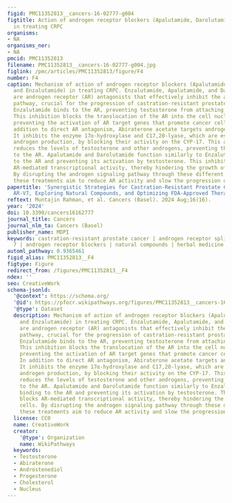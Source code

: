 ```yaml
---
figid: PMC11352813__cancers-16-02777-g004
figtitle: Action of androgen receptor blockers (Apalutamide, Darolutamide, and Enzalutamide)
  in treating CRPC
organisms:
- NA
organisms_ner:
- NA
pmcid: PMC11352813
filename: PMC11352813__cancers-16-02777-g004.jpg
figlink: /pmc/articles/PMC11352813/figure/F4
number: F4
caption: Mechanism of action of androgen receptor blockers (Apalutamide, Darolutamide,
  and Enzalutamide) in treating CRPC. Enzalutamide, Apalutamide, and Darolutamide
  are androgen receptor (AR) antagonists that effectively inhibit the androgen signaling
  pathway, crucial for the progression of castration-resistant prostate cancer (CRPC).
  Enzalutamide binds to the AR, preventing testosterone from attaching to the receptor.
  This inhibition blocks the translocation of the AR into the cell nucleus, thereby
  preventing the activation of AR target genes that promote cancer cell growth. In
  addition to direct AR antagonism, Abiraterone acetate targets androgen synthesis.
  It inhibits the enzyme 17α-hydroxylase and C17,20-lyase, which are essential for
  androgen production, by blocking their activity on the CYP-17. This action significantly
  reduces the levels of testosterone and other androgens, preventing their binding
  to the AR. Apalutamide and Darolutamide function similarly to Enzalutamide by binding
  to the AR and preventing its activation by testosterone. This inhibition blocks
  AR-mediated transcriptional activity, thereby hindering the growth of CRPC cells.
  By disrupting the androgen signaling pathway through these different mechanisms,
  these treatments aim to reduce AR activity and slow the progression of CRPC
papertitle: 'Synergistic Strategies for Castration-Resistant Prostate Cancer: Targeting
  AR-V7, Exploring Natural Compounds, and Optimizing FDA-Approved Therapies'
reftext: Muntajin Rahman, et al. Cancers (Basel). 2024 Aug;16(16).
year: '2024'
doi: 10.3390/cancers16162777
journal_title: Cancers
journal_nlm_ta: Cancers (Basel)
publisher_name: MDPI
keywords: castration-resistant prostate cancer | androgen receptor splice variant
  7 | androgen receptor blockers | natural compounds | herbal medicine
automl_pathway: 0.9365461
figid_alias: PMC11352813__F4
figtype: Figure
redirect_from: /figures/PMC11352813__F4
ndex: ''
seo: CreativeWork
schema-jsonld:
  '@context': https://schema.org/
  '@id': https://pfocr.wikipathways.org/figures/PMC11352813__cancers-16-02777-g004.html
  '@type': Dataset
  description: Mechanism of action of androgen receptor blockers (Apalutamide, Darolutamide,
    and Enzalutamide) in treating CRPC. Enzalutamide, Apalutamide, and Darolutamide
    are androgen receptor (AR) antagonists that effectively inhibit the androgen signaling
    pathway, crucial for the progression of castration-resistant prostate cancer (CRPC).
    Enzalutamide binds to the AR, preventing testosterone from attaching to the receptor.
    This inhibition blocks the translocation of the AR into the cell nucleus, thereby
    preventing the activation of AR target genes that promote cancer cell growth.
    In addition to direct AR antagonism, Abiraterone acetate targets androgen synthesis.
    It inhibits the enzyme 17α-hydroxylase and C17,20-lyase, which are essential for
    androgen production, by blocking their activity on the CYP-17. This action significantly
    reduces the levels of testosterone and other androgens, preventing their binding
    to the AR. Apalutamide and Darolutamide function similarly to Enzalutamide by
    binding to the AR and preventing its activation by testosterone. This inhibition
    blocks AR-mediated transcriptional activity, thereby hindering the growth of CRPC
    cells. By disrupting the androgen signaling pathway through these different mechanisms,
    these treatments aim to reduce AR activity and slow the progression of CRPC
  license: CC0
  name: CreativeWork
  creator:
    '@type': Organization
    name: WikiPathways
  keywords:
  - Testosterone
  - Abiraterone
  - Androstenediol
  - Progesterone
  - Cholesterol
  - Nucleus
---
```

